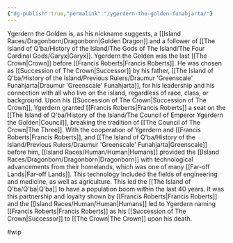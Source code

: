 ```yaml
---
{"dg-publish":true,"permalink":"/ygerdern-the-golden-funahjarta/"}
---
```



Ygerdern the Golden is, as his nickname suggests, a [[Island Races/Dragonborn/Dragonborn\|Golden Dragon]] and a follower of [[The Island of Q'ba/History of the Island/The Gods of The Island/The Four Cardinal Gods/Garyx\|Garyx]]. 
Ygerdern the Golden was the last [[The Crown\|Crown]] before [[Francis Roberts\|Francis Roberts]]. He was chosen as [[Succession of The Crown\|Successor]] by his father, [[The Island of Q'ba/History of the Island/Previous Rulers/Draumur 'Greenscale' Funahjarta\|Draumur 'Greenscale' Funahjarta]], for his leadership and his connection with all who live on the island, regardless of race, class, or background. 
Upon his [[Succession of The Crown\|Succession of The Crown]], Ygerdern granted [[Francis Roberts\|Francis Roberts]] a seat on the [[The Island of Q'ba/History of the Island/The Council of Emperor Ygerdern the Golden\|Council]], breaking the tradition of [[The Council of The Crown\|The Three]].
With the cooperation of Ygerdern and [[Francis Roberts\|Francis Roberts]], and [[The Island of Q'ba/History of the Island/Previous Rulers/Draumur 'Greenscale' Funahjarta\|Greenscale]] before him, [[Island Races/Human/Human\|Humans]] provided the [[Island Races/Dragonborn/Dragonborn\|Dragonborn]] with technological advancements from their homelands, which was one of many [[Far-off Lands\|Far-off Lands]]. This technology included the fields of engineering and medicine, as well as agriculture. This led the [[The Island of Q'ba/Q'ba\|Q'ba]] to have a population boom within the last 40 years. It was this partnership and loyalty shown by [[Francis Roberts\|Francis Roberts]] and the [[Island Races/Human/Human\|Humans]] led to Ygerdern naming [[Francis Roberts\|Francis Roberts]] as his [[Succession of The Crown\|Successor]] to [[The Crown\|The Crown]] upon his death. 

#wip 